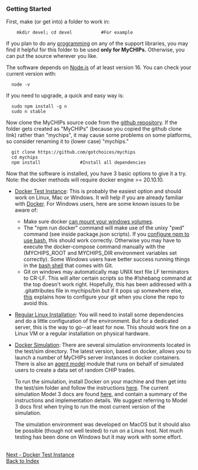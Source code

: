 ### Getting Started

First, make (or get into) a folder to work in:
```
    mkdir devel; cd devel			#For example
```
If you plan to do any [programming](work-hacking.md) on any of the support libraries, you may
find it helpful for this folder to be used **only for MyCHIPs.**
Otherwise, you can put the source wherever you like.

The software depends on [Node.js](http://nodejs.org) of at least version 16.
You can check your current version with:
```
  node -v
```
If you need to upgrade, a quick and easy way is:
```
  sudo npm install -g n
  sudo n stable
```
Now clone the MyCHIPs source code from the [github repository](github.com/gotchoices/mychips).
If the folder gets created as "MyCHIPs" (because you copied the github clone link) rather than 
"mychips", it may cause some problems on some platforms, so consider renaming it to (lower case) "mychips."
```
  git clone https://github.com/gotchoices/mychips
  cd mychips
  npm install				#Install all dependencies
```
Now that the software is installed, you have 3 basic options to give it a try.
Note: the docker methods will require docker engine >= 20.10.10.
- [Docker Test Instance](use-docker.md):
  This is probably the easiest option and should work on Linux, Mac or Windows.
  It will help if you are already familiar with [Docker](http://docker.com).
  For Windows users, here are some known issues to be aware of:
  - Make sure docker [can mount your windows volumes](https://docs.docker.com/docker-for-windows/#shared-drives).
  - The "npm run docker" command will make use of the unixy "pwd" command (see inside package.json scripts).
    If you [configure npm to use bash](https://stackoverflow.com/questions/23243353/how-to-set-shell-for-npm-run-scripts-in-windows), this should work correctly.
    Otherwise you may have to execute the docker-compose command manually with the (MYCHIPS_ROOT and MYCHIPS_DIR environment variables set correctly).
    Some Windows users have better success running things in the [bash shell](https://gitforwindows.org/) that comes with Git.
  - Git on windows may automatically map UNIX text file LF terminators to CR-LF.
    This will alter certain scripts so the #!shebang command at the top doesn't work right.
    Hopefully, this has been addressed with a .gitattributes file in mychips/bin but if it pops up somewhere else, 
    [this](https://stackoverflow.com/questions/1019946/how-do-i-stop-git-from-adding-carriage-returns-when-cloneing-a-repo-onto-windows) explains how to configure your git when you clone the repo to avoid this.
  
- [Regular Linux Installation](use-native.md):
  You will need to install some dependencies and do a little configuration of the environment.
  But for a dedicated server, this is the way to go--at least for now.
  This should work fine on a Linux VM or a regular installation on physical hardware.

- [Docker Simulation](sim-docker.md):
  There are several simulation environments located in the test/sim directory.
  The latest version, based on docker, allows you to launch a number of MyCHIPs
  server instances in docker containers.  There is also an [agent model](sim-agent.md) module 
  that runs on behalf of simulated users to create a data set of random CHIP trades.

  To run the simulation, install Docker on your machine and then get into 
  the test/sim folder and follow the instructions [here](sim-docker.md). The current simulation Model 3 docs are found [here](../lib/model3/doc/README.md), and contain a summary of the instructions and implementation details. We suggest referring to Model 3 docs first when trying to run the most current version of the simulation.

  The simulation environment was developed on MacOS but it should also be 
  possible (though not well tested) to run on a Linux host.
  Not much testing has been done on Windows but it may work with some effort.

<br>[Next - Docker Test Instance](use-docker.md)
<br>[Back to Index](README.md#contents)
